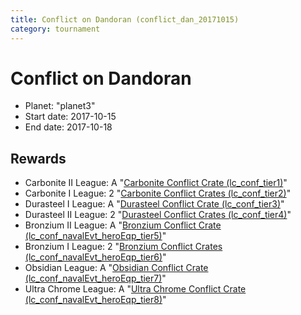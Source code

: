 ```yaml
---
title: Conflict on Dandoran (conflict_dan_20171015)
category: tournament
---
```

# Conflict on Dandoran

  * Planet: "planet3"
  * Start date: 2017-10-15
  * End date: 2017-10-18

## Rewards

  * Carbonite II League: A "[Carbonite Conflict Crate (lc_conf_tier1)](lc_conf_tier1.html)"
  * Carbonite I League: 2 "[Carbonite Conflict Crates (lc_conf_tier2)](lc_conf_tier2.html)"
  * Durasteel I League: A "[Durasteel Conflict Crate (lc_conf_tier3)](lc_conf_tier3.html)"
  * Durasteel II League: 2 "[Durasteel Conflict Crates (lc_conf_tier4)](lc_conf_tier4.html)"
  * Bronzium II League: A "[Bronzium Conflict Crate (lc_conf_navalEvt_heroEqp_tier5)](lc_conf_navalEvt_heroEqp_tier5.html)"
  * Bronzium I League: 2 "[Bronzium Conflict Crates (lc_conf_navalEvt_heroEqp_tier6)](lc_conf_navalEvt_heroEqp_tier6.html)"
  * Obsidian League: A "[Obsidian Conflict Crate (lc_conf_navalEvt_heroEqp_tier7)](lc_conf_navalEvt_heroEqp_tier7.html)"
  * Ultra Chrome League: A "[Ultra Chrome Conflict Crate (lc_conf_navalEvt_heroEqp_tier8)](lc_conf_navalEvt_heroEqp_tier8.html)"

